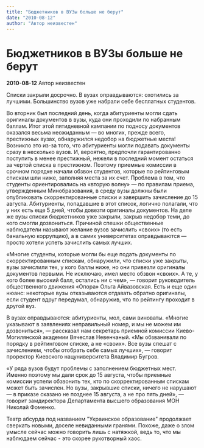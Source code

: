 ```yaml
---
title: "Бюджетников в ВУЗы больше не берут"
date: "2010-08-12"
author: "Автор неизвестен"
---
```


# Бюджетников в ВУЗы больше не берут

**2010-08-12** Автор неизвестен

Списки закрыли досрочно. В вузах оправдываются: охотились за лучшими. Большинство вузов уже набрали себе бесплатных студентов.

Во вторник был последний день, когда абитуриенты могли сдать оригиналы документов в вузы, куда они проходили по набранным баллам. Итог этой пятидневной кампании по подносу документов оказался весьма неожиданным — во многих, прежде всего, престижных вузах, обнаружился недобор на бюджетные места! Возникло это из-за того, что абитуриенты могли подавать документы сразу в несколько вузов. И, вероятно, предпочли гарантированно поступить в менее престижный, нежели в последний момент остаться за чертой списка в престижном. Поэтому приемные комиссии в срочном порядке начали обзвон студентов, которые по рейтинговым спискам шли ниже, заполняя места за их счет. Проблема в том, что студенты ориентировались на «вторую волну» — по правилам приема, утвержденным Минобразования, в среду вузы должны были опубликовать скорректированные списки и завершить зачисление до 15 августа. Абитуриенты, попадавшие в этот список, логично полагали, что у них есть еще 5 дней, чтобы довезти оригиналы документов. На деле же вузы списки бюджетников уже закрыли, закрыв недобор теми, до кого смогли дозвониться. Причиной спешки общественные наблюдатели называют желание вузов зачислить «своих» (то есть банальную коррупцию), а в самих университетах оправдываются — просто хотели успеть зачислить самых лучших.

«Многие студенты, которые могли бы еще подать документы по скорректированным спискам, обнаружили, что списки уже закрыты, вузы зачислили тех, у кого баллы ниже, но они привезли оригиналы документов первыми. Не исключаю, имел место обзвон «своих». А те, у кого более высокий балл, остались ни с чем», — говорит руководитель общественного движения «Опора» Ольга Айвазовская. Есть и еще один нюанс: некоторые вузы отказываются отдавать обратно оригиналы, если студент вдруг передумал, обнаружив, что по рейтингу проходит в другой вуз.

В вузах оправдываются: абитуриенты, мол, сами виноваты. «Многие указывают в заявлениях неправильный номер, и мы не можем им дозвониться», — рассказал нам секретарь приемной комиссии Киево-Могилянской академии Вячеслав Невенчаный. «Мы обзванивали по порядку в рейтинговом списке, а не «своих». Все вузы спешат с зачислением, чтобы отобрать себе самых лучших», — говорит проректор Киевского нацуниверситета Владимир Бугров.

«У ряда вузов будут проблемы с заполнением бюджетных мест. Именно поэтому мы дали срок до 15 августа, чтобы приемные комиссии успели обзвонить тех, кто по скорректированным спискам может быть зачислен. Но вузы, закрывшие списки, ничего не нарушают — в приказе сказано не позднее 15 августа, а не про пять дней», — говорит замдиректора Департамента высшего образования МОН Николай Фоменко.

Театр абсурда под названием "Украинское образование" продолжает сверкать новыми, доселе невиданными гранями. Похоже, даже о злом умысле сейчас можно говорить лишь с натяжкой, ведь то, что мы наблюдаем сейчас - это скорее рукотворный хаос.